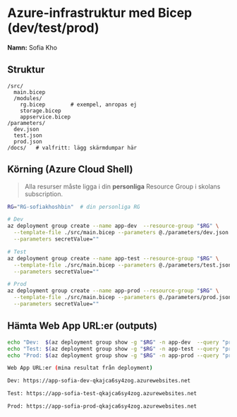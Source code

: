 # Azure-infrastruktur med Bicep (dev/test/prod)
**Namn:** Sofia Kho

## Struktur
```
/src/
  main.bicep
  /modules/
    rg.bicep        # exempel, anropas ej 
    storage.bicep
    appservice.bicep
/parameters/
  dev.json
  test.json
  prod.json
/docs/   # valfritt: lägg skärmdumpar här

```

## Körning (Azure Cloud Shell)
> Alla resurser måste ligga i din **personliga** Resource Group i skolans subscription.

```bash
RG="RG-sofiakhoshbin"  # din personliga RG

# Dev
az deployment group create --name app-dev  --resource-group "$RG" \
  --template-file ./src/main.bicep --parameters @./parameters/dev.json \
  --parameters secretValue=""

# Test
az deployment group create --name app-test --resource-group "$RG" \
  --template-file ./src/main.bicep --parameters @./parameters/test.json \
  --parameters secretValue=""

# Prod
az deployment group create --name app-prod --resource-group "$RG" \
  --template-file ./src/main.bicep --parameters @./parameters/prod.json \
  --parameters secretValue=""

```

## Hämta Web App URL:er (outputs)
```bash
echo "Dev:  $(az deployment group show -g "$RG" -n app-dev  --query "properties.outputs.webAppUrl.value" -o tsv)"
echo "Test: $(az deployment group show -g "$RG" -n app-test --query "properties.outputs.webAppUrl.value" -o tsv)"
echo "Prod: $(az deployment group show -g "$RG" -n app-prod --query "properties.outputs.webAppUrl.value" -o tsv)"

Web App URL:er (mina resultat från deployment)

Dev: https://app-sofia-dev-qkajca6sy4zog.azurewebsites.net

Test: https://app-sofia-test-qkajca6sy4zog.azurewebsites.net

Prod: https://app-sofia-prod-qkajca6sy4zog.azurewebsites.net
```

